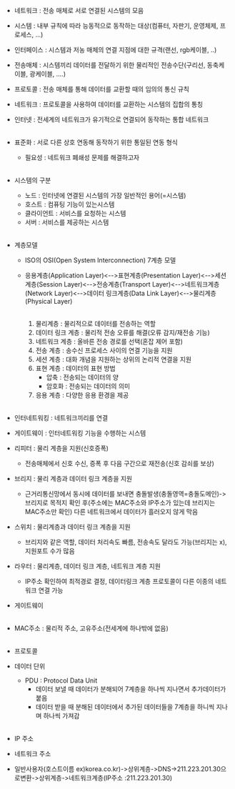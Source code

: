 * 네트워크 : 전송 매체로 서로 연결된 시스템의 모음
* 시스템 : 내부 규칙에 따라 능동적으로 동작하는 대상(컴퓨터, 자판기, 운영체제, 프로세스, ...)
* 인터페이스 : 시스템과 저농 매체의 연결 지점에 대한 규격(랜선, rgb케이블, ..)
* 전송매체 : 시스템끼리 데이터를 전달하기 위한 물리적인 전송수단(구리선, 동축케이블, 광케이블, ....)
* 프로토콜 : 전송 매체를 통해 데이터를 교환할 때의 임의의 통신 규칙
* 네트워크 : 프로토콜을 사용하여 데이터를 교환하는 시스템의 집합의 통칭
* 인터넷 : 전세계의 네트워크가 유기적으로 연결되어 동작하는 통합 네트워크
<br/><br/>

* 표준화 : 서로 다른 상호 연동해 동작하기 위한 통일된 연동 형식
	* 필요성 : 네트워크 폐쇄성 문제를 해결하고자
<br/><br/>

* 시스템의 구분
	* 노드 : 인터넷에 연결된 시스템의 가장 일반적인 용어(=시스템)
	* 호스트 : 컴퓨팅 기능이 있는시스템
	* 클라이언트 : 서비스를 요청하는 시스템
	* 서버 : 서비스를 제공하는 시스템
<br/><br/>

* 계층모델
	* ISO의 OSI(Open System Interconnection) 7계층 모델
	* 응용계층(Application Layer)<-->표현계층(Presentation Layer)<-->세션계층(Session Layer)<-->전송계층(Transport Layer)<-->네트워크계층(Network Layer)<-->데이터 링크계층(Data Link Layer)<-->물리계층(Physical Layer)<br/><br/>

		1. 물리계층 : 물리적으로 데이터를 전송하는 역할
		2. 데이터 링크 계층 : 물리적 전송 오류를 해결(오류 감지/재전송 기능)
        3. 네트워크 계층 : 올바른 전송 경로를 선택(혼잡 제어 포함)
        4. 전송 계층 : 송수신 프로세스 사이의 연결 기능을 지원
        5. 세션 계층 : 대화 개념을 지원하는 상위의 논리적 연결을 지원
        6. 표현 계층 : 데이터의 표현 방법
             * 압축 : 전송되는 데이터의 양
             * 암호화 : 전송되는 데이터의 의미
        7. 응용 계층 : 다양한 응용 환경을 제공
<br/><br/>

* 인터네트워킹 : 네트워크끼리를 연결
* 게이트웨이 : 인터네트워킹 기능을 수행하는 시스템
* 리피터 : 물리 계층을 지원(신호증폭)
	* 전송매체에서 신호 수신, 증폭 후 다음 구간으로 재전송(신호 감쇠를 보상)
* 브리지 : 물리 계층과 데이터 링크 계층을 지원
	* 근거리통신망에서 동시에 데이터를 보내면 충돌발생(충돌영역=충돌도메인)->브리지로 목적지 확인 후(주소에는 MAC주소와 IP주소가 있는데 브리지는 MAC주소만 확인) 다른 네트워크에서 데이터가 흘러오지 않게 막음
* 스위치 : 물리계층과 데이터 링크 계층을 지원
	* 브리지와 같은 역할, 데이터 처리속도 빠름, 전송속도 달라도 가능(브리지는 x), 지원포트 수가 많음
* 라우터 : 물리계층, 데이터 링크 계층, 네트워크 계층 지원
	* IP주소 확인하여 최적경로 결정, 데이터링크 계층 프로토콜이 다른 이종의 네트워크 연결 가능

* 게이트웨이
<br/><br/>

* MAC주소 : 물리적 주소, 고유주소(전세계에 하나밖에 없음)
<br/><br/>

* 프로토콜

* 데이터 단위
	* PDU : Protocol Data Unit
		* 데이터 보낼 때 데이터가 분해되어 7계층을 하나씩 지나면서 추가데이터가 붙음
		* 데이터 받을 때 분해된 데이터에서 추가된 데이터들을 7계층을 하니씩 지나며 하나씩 가져감
<br/><br/>

* IP 주소
* 네트워크 주소
* 일반사용자(호스트이름 ex)korea.co.kr)->상위계층->DNS->211.223.201.30으로변환->상위계층->네트워크계층(IP주소 :211.223.201.30)
